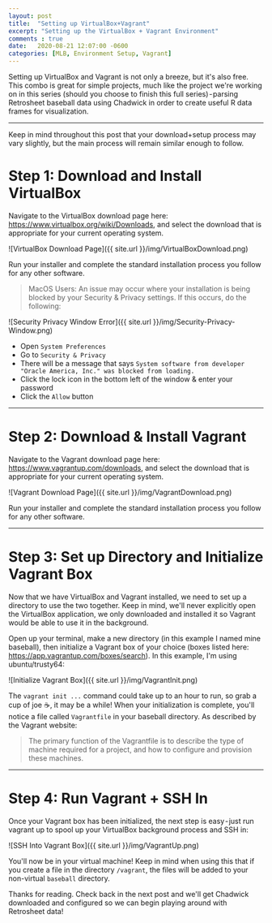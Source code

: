 ```yaml
---
layout: post
title:  "Setting up VirtualBox+Vagrant"
excerpt: "Setting up the VirtualBox + Vagrant Environment"
comments : true
date:   2020-08-21 12:07:00 -0600
categories: [MLB, Environment Setup, Vagrant]
---
```

Setting up VirtualBox and Vagrant is not only a breeze, but it's also free. This combo is great for simple projects, much like the project we're working on in this series (should you choose to finish this full series) - parsing Retrosheet baseball data using Chadwick in order to create useful R data frames for visualization.

---
Keep in mind throughout this post that your download+setup process may vary slightly, but the main process will remain similar enough to follow.

# Step 1: Download and Install VirtualBox
Navigate to the VirtualBox download page here: https://www.virtualbox.org/wiki/Downloads, and select the download that is appropriate for your current operating system.

![VirtualBox Download Page]({{ site.url }}/img/VirtualBoxDownload.png)


Run your installer and complete the standard installation process you follow for any other software.

> MacOS Users: An issue may occur where your installation is being blocked by your Security & Privacy settings. If this occurs, do the following:

![Security Privacy Window Error]({{ site.url }}/img/Security-Privacy-Window.png)

 - Open `System Preferences`
 - Go to `Security & Privacy`
 - There will be a message that says `System software from developer "Oracle America, Inc." was blocked from loading.`
 - Click the lock icon in the bottom left of the window & enter your password
 - Click the `Allow` button

---

# Step 2: Download & Install Vagrant
Navigate to the Vagrant download page here: https://www.vagrantup.com/downloads, and select the download that is appropriate for your current operating system.

![Vagrant Download Page]({{ site.url }}/img/VagrantDownload.png)

Run your installer and complete the standard installation process you follow for any other software.

---

# Step 3: Set up Directory and Initialize Vagrant Box
Now that we have VirtualBox and Vagrant installed, we need to set up a directory to use the two together. Keep in mind, we'll never explicitly open the VirtualBox application, we only downloaded and installed it so Vagrant would be able to use it in the background.


Open up your terminal, make a new directory (in this example I named mine baseball), then initialize a Vagrant box of your choice (boxes listed here: https://app.vagrantup.com/boxes/search). In this example, I'm using ubuntu/trusty64:

![Initialize Vagrant Box]({{ site.url }}/img/VagrantInit.png)

The `vagrant init ...` command could take up to an hour to run, so grab a cup of joe ☕, it may be a while!
When your initialization is complete, you'll notice a file called `Vagrantfile` in your baseball directory. As described by the Vagrant website:

> The primary function of the Vagrantfile is to describe the type of machine required for a project, and how to configure and provision these machines.

---

# Step 4: Run Vagrant + SSH In
Once your Vagrant box has been initialized, the next step is easy - just run vagrant up to spool up your VirtualBox background process and SSH in:

![SSH Into Vagrant Box]({{ site.url }}/img/VagrantUp.png)

You'll now be in your virtual machine! Keep in mind when using this that if you create a file in the directory `/vagrant`, the files will be added to your non-virtual `baseball` directory.

Thanks for reading. Check back in the next post and we'll get Chadwick downloaded and configured so we can begin playing around with Retrosheet data!